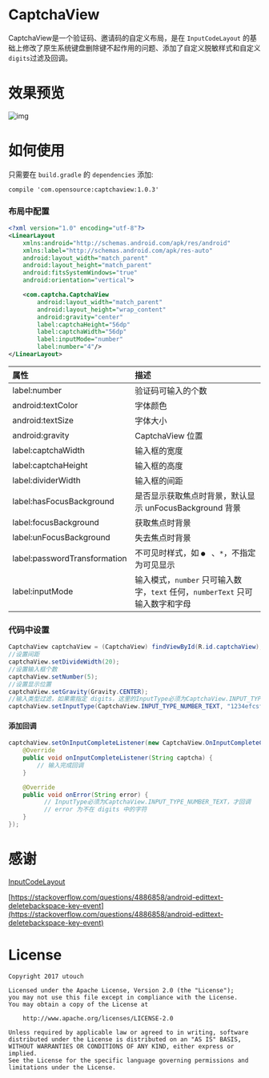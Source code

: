 CaptchaView
==========  
CaptchaView是一个验证码、邀请码的自定义布局，是在 `InputCodeLayout` 的基础上修改了原生系统键盘删除键不起作用的问题、添加了自定义脱敏样式和自定义`digits`过滤及回调。


效果预览
==========  
![img](http://p.codekk.com/images/weixin-codekk-160.jpg)  

如何使用
==========  
只需要在 `build.gradle`  的 `dependencies` 添加:

```
compile 'com.opensource:captchaview:1.0.3'
```

### 布局中配置
```xml
<?xml version="1.0" encoding="utf-8"?>
<LinearLayout
    xmlns:android="http://schemas.android.com/apk/res/android"
    xmlns:label="http://schemas.android.com/apk/res-auto"
    android:layout_width="match_parent"
    android:layout_height="match_parent"
    android:fitsSystemWindows="true"
    android:orientation="vertical">

    <com.captcha.CaptchaView
        android:layout_width="match_parent"
        android:layout_height="wrap_content"
        android:gravity="center"
        label:captchaHeight="56dp"
        label:captchaWidth="56dp"
        label:inputMode="number"
        label:number="4"/>
</LinearLayout>
```


属性  | 描述
:------------- | :------------- 
label:number | 验证码可输入的个数
android:textColor | 字体颜色
android:textSize | 字体大小
android:gravity   | CaptchaView 位置
label:captchaWidth | 输入框的宽度
label:captchaHeight| 输入框的高度
label:dividerWidth| 输入框的间距
label:hasFocusBackground| 是否显示获取焦点时背景，默认显示 unFocusBackground 背景
label:focusBackground| 获取焦点时背景
label:unFocusBackground| 失去焦点时背景
label:passwordTransformation| 不可见时样式，如 `● ` 、`*`，不指定为可见显示
label:inputMode| 输入模式，`number` 只可输入数字，`text` 任何，`numberText` 只可输入数字和字母


### 代码中设置

```java
CaptchaView captchaView = (CaptchaView) findViewById(R.id.captchaView);
//设置间距
captchaView.setDivideWidth(20);
//设置输入框个数
captchaView.setNumber(5);
//设置显示位置
captchaView.setGravity(Gravity.CENTER);
//输入类型过滤，如果需指定 digits，这里的InputType必须为CaptchaView.INPUT_TYPE_NUMBER_TEXT才起作用
captchaView.setInputType(CaptchaView.INPUT_TYPE_NUMBER_TEXT, "1234efcsf*");
```

#### 添加回调
```java
captchaView.setOnInputCompleteListener(new CaptchaView.OnInputCompleteCallback() {
    @Override
    public void onInputCompleteListener(String captcha) {
        // 输入完成回调
    }

    @Override
    public void onError(String error) {
    	  // InputType必须为CaptchaView.INPUT_TYPE_NUMBER_TEXT，才回调
    	  // error 为不在 digits 中的字符
    }
});
```
感谢
==========  
[InputCodeLayout](https://github.com/Airsaid/InputCodeLayout) 

[https://stackoverflow.com/questions/4886858/android-edittext-deletebackspace-key-event](https://stackoverflow.com/questions/4886858/android-edittext-deletebackspace-key-event)

License
==========
```
Copyright 2017 utouch

Licensed under the Apache License, Version 2.0 (the "License");
you may not use this file except in compliance with the License.
You may obtain a copy of the License at

    http://www.apache.org/licenses/LICENSE-2.0

Unless required by applicable law or agreed to in writing, software
distributed under the License is distributed on an "AS IS" BASIS,
WITHOUT WARRANTIES OR CONDITIONS OF ANY KIND, either express or implied.
See the License for the specific language governing permissions and
limitations under the License.
```
